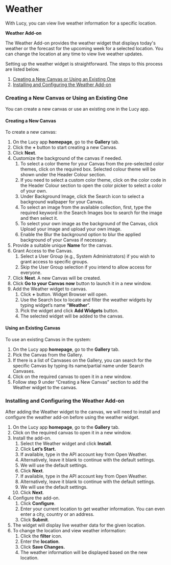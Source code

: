 # Weather

With Lucy, you can view live weather information for a specific location.

**Weather Add-on**

The Weather Add-on provides the weather widget that displays today's weather or the forecast for the upcoming week for a selected location. You can change the location at any time to view live weather updates.

Setting up the weather widget is straightforward. The steps to this process are listed below.

1. [Creating a New Canvas or Using an Existing One](weather.md#creating-a-new-canvas-or-using-an-existing-one)
2. [Installing and Configuring the Weather Add-on](weather.md#installing-and-configuring-the-weather-add-on)

### Creating a New Canvas or Using an Existing One

You can create a new canvas or use an existing one in the Lucy app.

#### Creating a New Canvas

To create a new canvas:

1. On the Lucy app **homepage**, go to the **Gallery** tab.
2. Click the **+** button to start creating a new Canvas.
3. Click **Next**.
4. Customize the background of the canvas if needed.
   1. To select a color theme for your Canvas from the pre-selected color themes, click on the required box. Selected colour theme will be shown under the Header Colour section.
   2. If you need to select a custom color theme, click on the color code in the Header Colour section to open the color picker to select a color of your own.
   3. Under Background Image, click the Search icon to select a background wallpaper for your Canvas.
   4. To select an image from the available collection, first, type the required keyword in the Search Images box to search for the image and then select it.
   5. To select your own image as the background of the Canvas, click Upload your image and upload your own image.
   6. Enable the Blur the background option to blur the applied background of your Canvas if necessary.
5. Provide a suitable unique **Name** for the canvas.
6. Grant Access to the Canvas.
   1. Select a User Group (e.g., System Administrators) if you wish to grant access to specific groups.
   2. Skip the User Group selection if you intend to allow access for everyone.
7. Click **Next**. A new Canvas will be created.
8. Click **Go to your Canvas now** button to launch it in a new window.
9. Add the Weather widget to canvas.
   1. Click **+** button. Widget Browser will open.
   2. Use the Search box to locate and filter the weather widgets by typing widget’s name “**Weather**”.
   3. Pick the widget and click **Add Widgets** button.
   4. The selected widget will be added to the canvas.

#### Using an Existing Canvas

To use an existing Canvas in the system:

1. On the Lucy app **homepage**, go to the **Gallery** tab.
2. Pick the Canvas from the Gallery.
3. If there is a list of Canvases on the Gallery, you can search for the specific Canvas by typing its name/partial name under Search Canvases.
4. Click on the required canvas to open it in a new window.
5. Follow step 9 under “Creating a New Canvas” section to add the Weather widget to the canvas.

### Installing and Configuring the Weather Add-on

After adding the Weather widget to the canvas, we will need to install and configure the weather add-on before using the weather widget.

1. On the Lucy app **homepage**, go to the **Gallery** tab.
2. Click on the required canvas to open it in a new window.
3. Install the add-on.
   1. Select the Weather widget and click **Install**.
   2. Click **Let’s Start.**
   3. If available, type in the API account key from Open Weather.
   4. Alternatively, leave it blank to continue with the default settings.
   5. We will use the default settings.
   6. Click **Next**.
   7. If available, type in the API account key from Open Weather.
   8. Alternatively, leave it blank to continue with the default settings.
   9. We will use the default settings.
   10. Click **Next**.
4. Configure the add-on.
   1. Click **Configure**.
   2. Enter your current location to get weather information. You can even enter a city, country or an address.
   3. Click **Submit**.
5. The widget will display live weather data for the given location.
6. To change the location and view weather information:
   1. Click the **filter** icon.
   2. Enter the **location**.
   3. Click **Save Changes.**
   4. The weather information will be displayed based on the new location.

